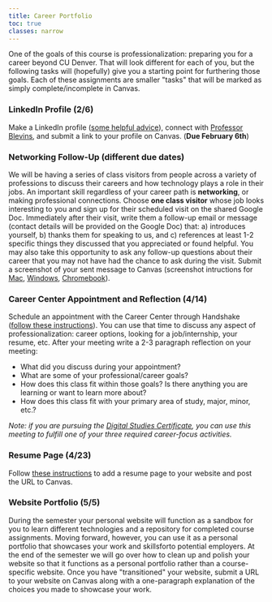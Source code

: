 ```yaml
---
title: Career Portfolio
toc: true
classes: narrow
---
```


One of the goals of this course is professionalization: preparing you for a career beyond CU Denver. That will look different for each of you, but the following tasks will (hopefully) give you a starting point for furthering those goals. Each of these assignments are smaller "tasks" that will be marked as simply complete/incomplete in Canvas.

### LinkedIn Profile (2/6)
Make a LinkedIn profile ([some helpful advice](https://university.linkedin.com/content/dam/university/global/en_US/site/pdf/LinkedIn%20Profile%20Checklist%20-%20College%20Students.pdf)), connect with [Professor Blevins](https://www.linkedin.com/in/cameronblevins/), and submit a link to your profile on Canvas. (**Due February 6th**)

### Networking Follow-Up (different due dates)
We will be having a series of class visitors from people across a variety of professions to discuss their careers and how technology plays a role in their jobs. An important skill regardless of your career path is **networking**, or making professional connections. Choose **one class visitor** whose job looks interesting to you and sign up for their scheduled visit on the shared Google Doc. Immediately after their visit,  write them a follow-up email or message (contact details will be provided on the Google Doc) that: a) introduces yourself, b) thanks them for speaking to us, and c) references at least 1-2 specific things they discussed that you appreciated or found helpful. You may also take this opportunity to ask any follow-up questions about their career that you may not have had the chance to ask during the visit. Submit a screenshot of your sent message to Canvas (screenshot intructions for [Mac](https://support.apple.com/en-us/HT201361), [Windows](https://support.microsoft.com/en-us/windows/use-snipping-tool-to-capture-screenshots-00246869-1843-655f-f220-97299b865f6b), [Chromebook](https://support.google.com/chromebook/answer/10474268?hl=en)). 

### Career Center Appointment and Reflection (4/14)
Schedule an appointment with the Career Center through Handshake ([follow these instructions](https://www.ucdenver.edu/lynxconnect/career-center#:~:text=we%20are%20here%20to%20help!)). You can use that time to discuss any aspect of professionalization: career options, looking for a job/internship, your resume, etc. After your meeting write a 2-3 paragraph reflection on your meeting:

* What did you discuss during your appointment?
* What are some of your professional/career goals?
* How does this class fit within those goals? Is there anything you are learning or want to learn more about?
* How does this class fit with your primary area of study, major, minor, etc.? 

*Note: if you are pursuing the [Digital Studies Certificate](https://clas.ucdenver.edu/digital-studies-certificates/), you can use this meeting to fulfill one of your three required career-focus activities.* 

### Resume Page (4/23)
Follow [these instructions]({{site.baseurl}}/modules/resume-website/) to add a resume page to your website and post the URL to Canvas.

### Website Portfolio (5/5)
During the semester your personal website will function as a sandbox for you to learn different technologies and a repository for completed course assignments. Moving forward, however, you can use it as a personal portfolio that showcases your work and skillsforto potential employers. At the end of the semester we will go over how to clean up and polish your website so that it functions as a personal portfolio rather than a course-specific website. Once you have "transitioned" your website, submit a URL to your website on Canvas along with a one-paragraph explanation of the choices you made to showcase your work.